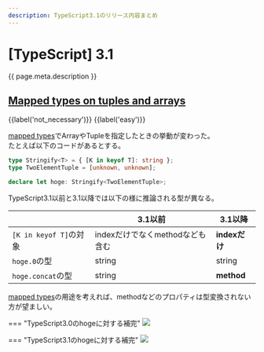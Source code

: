 ```yaml
---
description: TypeScript3.1のリリース内容まとめ
---
```


# [TypeScript] 3.1

{{ page.meta.description }}

## [Mapped types on tuples and arrays]

[Mapped types on tuples and arrays]: https://www.typescriptlang.org/docs/handbook/release-notes/typescript-3-1.html#mapped-types-on-tuples-and-arrays

{{label('not_necessary')}} {{label('easy')}}

[mapped types]でArrayやTupleを指定したときの挙動が変わった。  
たとえば以下のコードがあるとする。

```typescript
type Stringify<T> = { [K in keyof T]: string };
type TwoElementTuple = [unknown, unknown];

declare let hoge: Stringify<TwoElementTuple>;
```

TypeScript3.1以前と3.1以降では以下の様に推論される型が異なる。

|                        | 3.1以前                         | 3.1以降       |
| ---------------------- | ------------------------------- | ------------- |
| `[K in keyof T]`の対象 | indexだけでなくmethodなども含む | **indexだけ** |
| `hoge.0`の型           | string                          | string        |
| `hoge.concat`の型      | string                          | **method**    |

[mapped types]の用途を考えれば、methodなどのプロパティは型変換されない方が望ましい。

=== "TypeScript3.0のhogeに対する補完"
    ![](resources/86a39338.png)

=== "TypeScript3.1のhogeに対する補完"
    ![](resources/a6906336.png)


[mapped types]: ../2.1/#mapped-types
